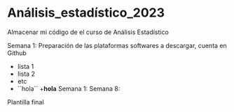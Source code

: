 # Análisis_estadístico_2023
Almacenar mi código de el curso de Análisis Estadístico 

Semana 1: Preparación de las plataformas softwares a descargar, cuenta en Github
+ lista 1
+ lista 2
+ etc
+ ´´hola´´
+**hola**
Semana 1:
Semana 8:

Plantilla final
